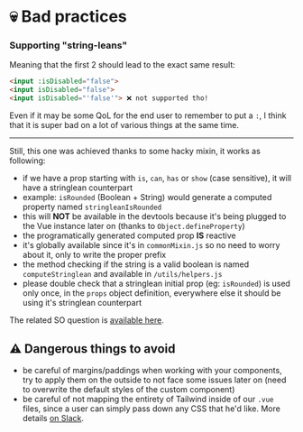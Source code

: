 # 💀 Bad practices

### Supporting "string-leans"

Meaning that the first 2 should lead to the exact same result:
```html
<input :isDisabled="false">
<input isDisabled="false">
<input isDisabled="'false'"> ❌ not supported tho!
```

Even if it may be some QoL for the end user to remember to put a `:`, I think that it is super bad on a lot of various things at the same time.

---
Still, this one was achieved thanks to some hacky mixin, it works as following:
- if we have a prop starting with `is`, `can`, `has` or `show` (case sensitive), it will have a stringlean counterpart
- example: `isRounded` (Boolean + String) would generate a computed property named `stringleanIsRounded`
- this will **NOT** be available in the devtools because it's being plugged to the Vue instance later on (thanks to `Object.defineProperty`)
- the programatically generated computed prop **IS** reactive
- it's globally available since it's in `commonMixin.js` so no need to worry about it, only to write the proper prefix
- the method checking if the string is a valid boolean is named `computeStringlean` and available in `/utils/helpers.js`
- please double check that a stringlean initial prop (eg: `isRounded`) is used only once, in the `props` object definition, everywhere else it should be using it's stringlean counterpart

The related SO question is [available here](https://stackoverflow.com/q/71111571/8816585).

## ⚠️ Dangerous things to avoid
- be careful of margins/paddings when working with your components, try to apply them on the outside to not face some issues later on (need to overwrite the default styles of the custom component)
- be careful of not mapping the entirety of Tailwind inside of our `.vue` files, since a user can simply pass down any CSS that he'd like. More details [on Slack](https://topcoatdata.slack.com/archives/C0292MG185B/p1640771650032400?thread_ts=1640771575.032300&cid=C0292MG185B).
